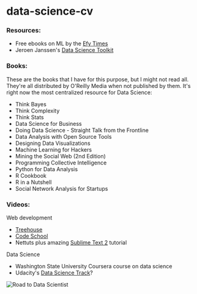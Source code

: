 data-science-cv
===============


### Resources:
<ul>
  <li>Free ebooks on ML by the <a href="http://efytimes.com/e1/fullnews.asp?edid=121516">Efy Times</a></li>
  <li>Jeroen Janssen's <a href="https://github.com/jeroenjanssens/data-science-toolbox">Data Science Toolkit</a></li>
</ul>

### Books:
<p>These are the books that I have for this purpose, but I might not read all. They're all distributed by O'Reilly Media when not published by them. It's right now the most centralized resource for Data Science:</p>
<ul>
  <li>Think Bayes</li>
  <li>Think Complexity</li>
  <li>Think Stats</li>
  <li>Data Science for Business</li>
  <li>Doing Data Science - Straight Talk from the Frontline</li>
  <li>Data Analysis with Open Source Tools</li>
  <li>Designing Data Visualizations</li>
  <li>Machine Learning for Hackers</li>
  <li>Mining the Social Web (2nd Edition)</li>
  <li>Programming Collective Intelligence</li>
  <li>Python for Data Analysis</li>
  <li>R Cookbook</li>
  <li>R in a Nutshell</li>
  <li>Social Network Analysis for Startups</li>
</ul>

### Videos:
<p>Web development</p>
<ul>
  <li><a href="http://teamtreehouse.com/">Treehouse</a></li>
  <li><a href="https://www.codeschool.com/courses">Code School</a></li>
  <li>Nettuts plus amazing <a href="https://tutsplus.com/course/improve-workflow-in-sublime-text-2/">Sublime Text 2</a> tutorial</li>
</ul>
<p>Data Science</p>
<ul>
  <li>Washington State University Coursera course on data science</li>
  <li>Udacity's <a href="http://www.udacity.com/courses#!/Data%20Science">Data Science Track</a>?</li>
</ul>

<img src="https://raw.github.com/javiergomezacebo/data-science-cv/master/RoadToDataScientist1.png" alt="Road to Data Scientist" style="text-align:center">